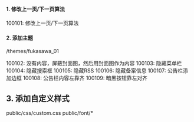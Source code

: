 #### 1. 修改上一页/下一页算法
100101: 修改上一页/下一页算法

#### 2. 添加主题
/themes/fukasawa_01

100102: 没有内容，屏蔽封面图，然后用封面图作为内容
100103: 隐藏菜单栏
100104: 隐藏搜索框
100105: 隐藏RSS
100106: 隐藏备案信息
100107: 公告栏添加边框
100108: 公告栏内容左靠齐
100109: 暗黑按钮靠左对齐

## 3. 添加自定义样式
public/css/custom.css
public/font/*